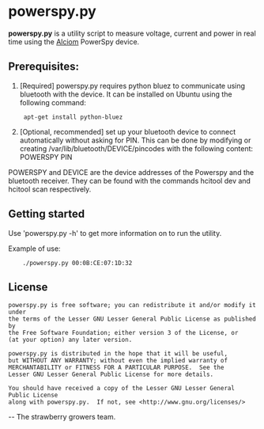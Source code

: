 powerspy.py
===========

**powerspy.py** is a utility script to measure voltage, current and power in real time using the [Alciom](http://www.alciom.com/) PowerSpy device.

## Prerequisites:

1. [Required] powerspy.py requires python bluez to communicate using bluetooth with the device. It can be installed on Ubuntu using the following command:

		apt-get install python-bluez

2. [Optional, recommended] set up your bluetooth device to connect automatically without asking for PIN.
This can be done by modifying or creating /var/lib/bluetooth/DEVICE/pincodes with the following content: POWERSPY PIN

POWERSPY and DEVICE are the device addresses of the Powerspy and the bluetooth receiver. They can be found with the commands hcitool dev and hcitool scan respectively.

## Getting started

Use 'powerspy.py -h' to get more information on to run the utility.


Example of use:

		./powerspy.py 00:0B:CE:07:1D:32

## License

	powerspy.py is free software; you can redistribute it and/or modify it under
	the terms of the Lesser GNU Lesser General Public License as published by
	the Free Software Foundation; either version 3 of the License, or
	(at your option) any later version.
	
	powerspy.py is distributed in the hope that it will be useful,
	but WITHOUT ANY WARRANTY; without even the implied warranty of
	MERCHANTABILITY or FITNESS FOR A PARTICULAR PURPOSE.  See the
	Lesser GNU Lesser General Public License for more details.
	
	You should have received a copy of the Lesser GNU Lesser General Public License
	along with powerspy.py.  If not, see <http://www.gnu.org/licenses/>

-- The strawberry growers team.
